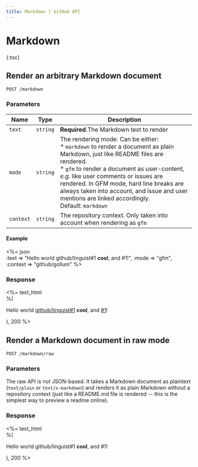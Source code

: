 ```yaml
---
title: Markdown | GitHub API
---
```


# Markdown

{:toc}

## Render an arbitrary Markdown document

	POST /markdown

### Parameters

Name | Type | Description
-----|------|---------------
`text`|`string` | **Required**.The Markdown text to render
`mode`|`string` | The rendering mode. Can be either:<br/>* `markdown` to render a document as plain Markdown, just like README files are rendered. <br/>* `gfm` to render a document as user-content, _e.g._ like user comments or issues are rendered. In GFM mode, hard line breaks are always taken into account, and issue and user mentions are linked accordingly.<br/> Default: `markdown`
`context`|`string` | The repository context. Only taken into account when rendering as `gfm`

#### Example

<%= json \
  :text => "Hello world github/linguist#1 **cool**, and #1!",
  :mode => "gfm",
  :context => "github/gollum"
%>

### Response

<%= text_html \
	%(<p>Hello world <a href="http://github.com/github/linguist/issues/1" class="issue-link" title="This is a simple issue">github/linguist#1</a> <strong>cool</strong>, and <a href="http://github.com/github/gollum/issues/1" class="issue-link" title="This is another issue">#1</a>!</p>), 200
%>

## Render a Markdown document in raw mode

	POST /markdown/raw

### Parameters

The raw API is not JSON-based. It takes a Markdown document as plaintext (`text/plain` or `text/x-markdown`) and renders it as plain Markdown without a repository context (just like a README.md file is rendered -- this is the simplest way to preview a readme online).

### Response

<%= text_html \
	%(<p>Hello world github/linguist#1 <strong>cool</strong>, and #1!</p>), 200
%>
